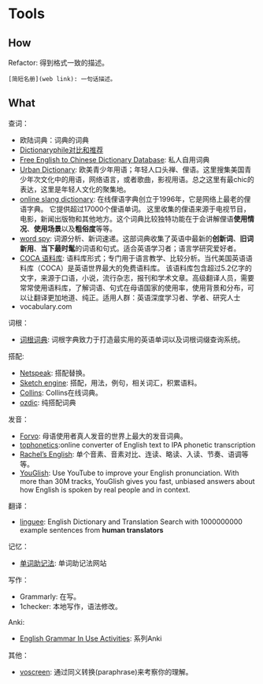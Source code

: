 # Tools


## How 

Refactor: 得到格式一致的描述。

```
[简短名册](web link): 一句话描述。
```


## What 

查词：

* 欧陆词典：词典的词典
* [Dictionaryphile对比和推荐](https://github.com/Dictionaryphile/Dictionaryphile/tree/master/%E8%AF%8D%E5%85%B8%E6%8E%A8%E8%8D%90)
* [Free English to Chinese Dictionary Database](https://github.com/skywind3000/ECDICT): 私人自用词典
* [Urban Dictionary](https://www.urbandictionary.com/): 欧美青少年用语；年轻人口头禅、俚语。这里搜集美国青少年次文化中的用语，网络语言，或者歌曲，影视用语。总之这里有最chic的表达，这里是年轻人文化的聚集地。
* [online slang dictionary](http://onlineslangdictionary.com/): 在线俚语字典创立于1996年，它是网络上最老的俚语字典。 它提供超过17000个俚语单词。 这里收集的俚语来源于电视节目，电影，新闻出版物和其他地方。这个词典比较独特功能在于会讲解俚语**使用情况**、**使用场景**以及**粗俗度**等等。
* [word spy](https://www.wordspy.com/): 词源分析、新词速递。这部词典收集了英语中最新的**创新词**、**旧词新用**、**当下最时髦**的词语和句式。适合英语学习者；语言学研究爱好者。
* [COCA 语料库](https://corpus.byu.edu/coca/): 语料库形式；专门用于语言教学、比较分析。当代美国英语语料库（COCA）是英语世界最大的免费语料库。 该语料库包含超过5.2亿字的文字，来源于口语，小说，流行杂志，报刊和学术文章。高级翻译人员，需要常常使用语料库，了解词语、句式在母语国家的使用率，使用背景和分布，可以让翻译更加地道、纯正。适用人群：英语深度学习者、学者、研究人士
* vocabulary.com

词根：

* [词根词典](http://www.cgdict.com/): 词根字典致力于打造最实用的英语单词以及词根词缀查询系统。

搭配:

* [Netspeak](http://www.netspeak.org/#examples): 搭配替换。
* [Sketch engine](https://skell.sketchengine.co.uk/run.cgi/skell): 搭配，用法，例句，相关词汇，积累语料。
* [Collins](https://www.collinsdictionary.com/dictionary/english): Collins在线词典。
* [ozdic](http://www.ozdic.com/): 纯搭配词典



发音：

* [Forvo](https://forvo.com/): 母语使用者真人发音的世界上最大的发音词典。
* [tophonetics](https://tophonetics.com/):online converter of English text to IPA phonetic transcription
* [Rachel’s English](https://rachelsenglish.com/): 单个音素、音素对比、连读、略读、入读、节奏、语调等等。
* [YouGlish](https://youglish.com/): Use YouTube to improve your English pronunciation. With more than 30M tracks, YouGlish gives you fast, unbiased answers about how English is spoken by real people and in context.


翻译：

* [linguee](https://www.linguee.com/): English Dictionary and Translation Search with 1000000000 example sentences from **human translators**
 

记忆：

* [单词助记法](http://www.mnemonicdictionary.com/): 单词助记法网站

写作：

* Grammarly: 在写。
* 1checker: 本地写作，语法修改。

Anki:

* [English Grammar In Use Activities](https://ankiweb.net/shared/info/715945745): 系列Anki

其他：

* [voscreen](https://www.voscreen.com/): 通过同义转换(paraphrase)来考察你的理解。
